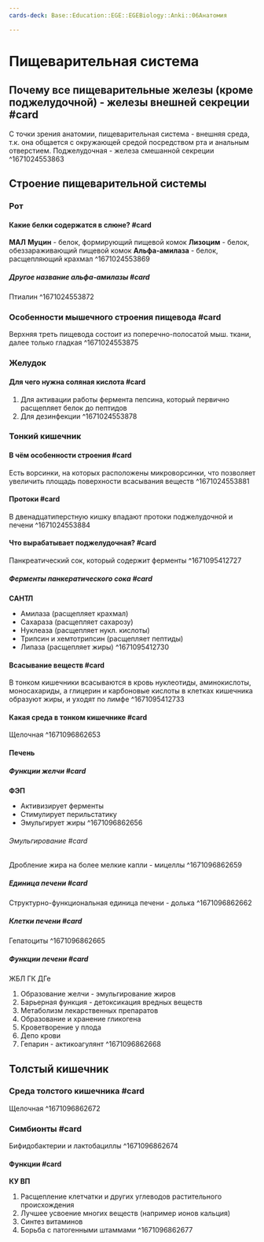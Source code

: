 ```yaml
---
cards-deck: Base::Education::EGE::EGEBiology::Anki::06Анатомия

---
```


# Пищеварительная система

## Почему все пищеварительные железы (кроме поджелудочной) - железы внешней секреции #card 
С точки зрения анатомии, пищеварительная система - внешняя среда, т.к. она общается с окружающей средой посредством рта и анальным отверстием.
Поджелудочная - железа смешанной секреции
^1671024553863

## Строение пищеварительной системы 

### Рот
#### Какие белки содержатся в слюне? #card
**МАЛ**
**Муцин** - белок, формирующий пищевой комок
**Лизоцим** - белок, обеззараживающий пищевой комок
**Альфа-амилаза** - белок, расщепляющий крахмал
^1671024553869

##### Другое название альфа-амилазы #card 
Птиалин
^1671024553872

### Особенности мышечного строения пищевода #card 
Верхняя треть пищевода состоит из поперечно-полосатой мыш. ткани, далее только гладкая
^1671024553875

### Желудок
#### Для чего нужна соляная кислота #card 
1. Для активации работы фермента пепсина, который первично расщепляет белок до пептидов
2. Для дезинфекции 
^1671024553878

### Тонкий кишечник
#### В чём особенности строения #card 
Есть ворсинки, на которых расположены микроворсинки, что позволяет увеличить площадь поверхности всасывания веществ
^1671024553881

#### Протоки #card 
В двенадцатиперстную кишку впадают протоки поджелудочной и печени
^1671024553884

#### Что вырабатывает поджелудочная? #card 
Панкреатический сок, который содержит ферменты
^1671095412727

##### Ферменты панкератического сока #card 
**САНТЛ**
- Амилаза (расщепляет крахмал)
- Сахараза (расщепляет сахарозу)
- Нуклеаза (расщепляет нукл. кислоты)
- Трипсин и хемтотрипсин (расщепляет пептиды)
- Липаза (расщепляет жиры)
^1671095412730

#### Всасывание веществ #card 
В тонком кишечники всасываются в кровь нуклеотиды, аминокислоты, моносахариды, а глицерин и карбоновые кислоты в клетках  кишечника образуют жиры, и уходят по лимфе
^1671095412733

#### Какая среда в тонком кишечнике #card 
Щелочная
^1671096862653

#### Печень

##### Функции желчи #card 
**ФЭП**
- Активизирует ферменты 
- Стимулирует перильстатику 
- Эмульгирует жиры
^1671096862656

###### Эмульгирование #card 
Дробление жира на более мелкие капли - мицеллы
^1671096862659

##### Единица печени #card 
Структурно-функциональная единица печени - долька
^1671096862662

##### Клетки печени #card 
Гепатоциты
^1671096862665

##### Функции печени #card 
ЖБЛ ГК ДГе
1. Образование желчи - эмульгирование жиров
2. Барьерная функция - детоксикация вредных веществ
3. Метаболизм лекарственных препаратов
4. Образование и хранение гликогена
5. Кроветворение у плода
6. Депо крови
7. Гепарин - актикоагулянт
^1671096862668



## Толстый кишечник 

### Среда толстого кишечника #card 
Щелочная
^1671096862672

### Симбионты #card 
Бифидобактерии и лактобациллы
^1671096862674

#### Функции #card 
**КУ ВП**
1. Расщепление клетчатки и других углеводов растительного происхождения
2. Лучшее усвоение многих веществ (например ионов кальция)
3. Синтез витаминов
4. Борьба с патогенными штаммами
^1671096862677
